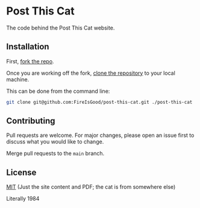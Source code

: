 # Post This Cat

The code behind the Post This Cat website.

## Installation

First, [fork the repo](https://docs.github.com/en/pull-requests/collaborating-with-pull-requests/working-with-forks/fork-a-repo).

Once you are working off the fork, [clone the repository](https://help.github.com/en/github/creating-cloning-and-archiving-repositories/cloning-a-repository) to your local machine.

This can be done from the command line:

```bash
git clone git@github.com:FireIsGood/post-this-cat.git ./post-this-cat
```

## Contributing

Pull requests are welcome. For major changes, please open an issue first to discuss what you would like to change.

Merge pull requests to the `main` branch.

## License

[MIT](https://choosealicense.com/licenses/mit/) (Just the site content and PDF; the cat is from somewhere else)

Literally 1984
